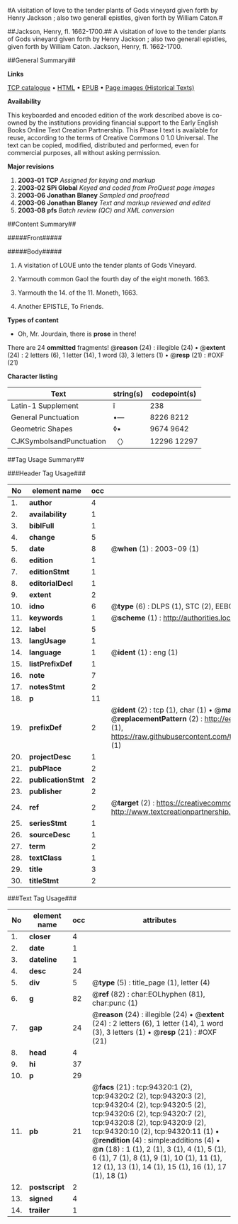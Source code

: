 #A visitation of love to the tender plants of Gods vineyard given forth by Henry Jackson ; also two generall epistles, given forth by William Caton.#

##Jackson, Henry, fl. 1662-1700.##
A visitation of love to the tender plants of Gods vineyard given forth by Henry Jackson ; also two generall epistles, given forth by William Caton.
Jackson, Henry, fl. 1662-1700.

##General Summary##

**Links**

[TCP catalogue](http://www.ota.ox.ac.uk/tcp/)  • 
[HTML](http://tei.it.ox.ac.uk/tcp/Texts-HTML/free/A46/A46850.html)  • 
[EPUB](http://tei.it.ox.ac.uk/tcp/Texts-EPUB/free/A46/A46850.epub) • 
[Page images (Historical Texts)](https://data.historicaltexts.jisc.ac.uk/view?pubId=eebo-12829996e&pageId=eebo-12829996e-94320-1)

**Availability**

This keyboarded and encoded edition of the
	       work described above is co-owned by the institutions
	       providing financial support to the Early English Books
	       Online Text Creation Partnership. This Phase I text is
	       available for reuse, according to the terms of Creative
	       Commons 0 1.0 Universal. The text can be copied,
	       modified, distributed and performed, even for
	       commercial purposes, all without asking permission.

**Major revisions**

1. __2003-01__ __TCP__ *Assigned for keying and markup*
1. __2003-02__ __SPi Global__ *Keyed and coded from ProQuest page images*
1. __2003-06__ __Jonathan Blaney__ *Sampled and proofread*
1. __2003-06__ __Jonathan Blaney__ *Text and markup reviewed and edited*
1. __2003-08__ __pfs__ *Batch review (QC) and XML conversion*

##Content Summary##

#####Front#####

#####Body#####

1. A visitation of LOUE unto the tender plants of Gods Vineyard.

1. Yarmouth common Gaol the fourth day of the eight moneth. 1663.

1. Yarmouth the 14. of the 11. Moneth, 1663.

1. Another EPISTLE, To Friends.

**Types of content**

  * Oh, Mr. Jourdain, there is **prose** in there!

There are 24 **ommitted** fragments! 
 @__reason__ (24) : illegible (24)  •  @__extent__ (24) : 2 letters (6), 1 letter (14), 1 word (3), 3 letters (1)  •  @__resp__ (21) : #OXF (21)

**Character listing**


|Text|string(s)|codepoint(s)|
|---|---|---|
|Latin-1 Supplement|î|238|
|General Punctuation|•—|8226 8212|
|Geometric Shapes|◊▪|9674 9642|
|CJKSymbolsandPunctuation|〈〉|12296 12297|

##Tag Usage Summary##

###Header Tag Usage###

|No|element name|occ|attributes|
|---|---|---|---|
|1.|__author__|4||
|2.|__availability__|1||
|3.|__biblFull__|1||
|4.|__change__|5||
|5.|__date__|8| @__when__ (1) : 2003-09 (1)|
|6.|__edition__|1||
|7.|__editionStmt__|1||
|8.|__editorialDecl__|1||
|9.|__extent__|2||
|10.|__idno__|6| @__type__ (6) : DLPS (1), STC (2), EEBO-CITATION (1), OCLC (1), VID (1)|
|11.|__keywords__|1| @__scheme__ (1) : http://authorities.loc.gov/ (1)|
|12.|__label__|5||
|13.|__langUsage__|1||
|14.|__language__|1| @__ident__ (1) : eng (1)|
|15.|__listPrefixDef__|1||
|16.|__note__|7||
|17.|__notesStmt__|2||
|18.|__p__|11||
|19.|__prefixDef__|2| @__ident__ (2) : tcp (1), char (1)  •  @__matchPattern__ (2) : ([0-9\-]+):([0-9IVX]+) (1), (.+) (1)  •  @__replacementPattern__ (2) : http://eebo.chadwyck.com/downloadtiff?vid=$1&page=$2 (1), https://raw.githubusercontent.com/textcreationpartnership/Texts/master/tcpchars.xml#$1 (1)|
|20.|__projectDesc__|1||
|21.|__pubPlace__|2||
|22.|__publicationStmt__|2||
|23.|__publisher__|2||
|24.|__ref__|2| @__target__ (2) : https://creativecommons.org/publicdomain/zero/1.0/ (1), http://www.textcreationpartnership.org/docs/. (1)|
|25.|__seriesStmt__|1||
|26.|__sourceDesc__|1||
|27.|__term__|2||
|28.|__textClass__|1||
|29.|__title__|3||
|30.|__titleStmt__|2||


###Text Tag Usage###

|No|element name|occ|attributes|
|---|---|---|---|
|1.|__closer__|4||
|2.|__date__|1||
|3.|__dateline__|1||
|4.|__desc__|24||
|5.|__div__|5| @__type__ (5) : title_page (1), letter (4)|
|6.|__g__|82| @__ref__ (82) : char:EOLhyphen (81), char:punc (1)|
|7.|__gap__|24| @__reason__ (24) : illegible (24)  •  @__extent__ (24) : 2 letters (6), 1 letter (14), 1 word (3), 3 letters (1)  •  @__resp__ (21) : #OXF (21)|
|8.|__head__|4||
|9.|__hi__|37||
|10.|__p__|29||
|11.|__pb__|21| @__facs__ (21) : tcp:94320:1 (2), tcp:94320:2 (2), tcp:94320:3 (2), tcp:94320:4 (2), tcp:94320:5 (2), tcp:94320:6 (2), tcp:94320:7 (2), tcp:94320:8 (2), tcp:94320:9 (2), tcp:94320:10 (2), tcp:94320:11 (1)  •  @__rendition__ (4) : simple:additions (4)  •  @__n__ (18) : 1 (1), 2 (1), 3 (1), 4 (1), 5 (1), 6 (1), 7 (1), 8 (1), 9 (1), 10 (1), 11 (1), 12 (1), 13 (1), 14 (1), 15 (1), 16 (1), 17 (1), 18 (1)|
|12.|__postscript__|2||
|13.|__signed__|4||
|14.|__trailer__|1||
